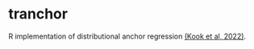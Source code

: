 # tranchor
R implementation of distributional anchor regression [(Kook et al, 2022)](https://doi.org/10.1007/s11222-022-10097-z).
